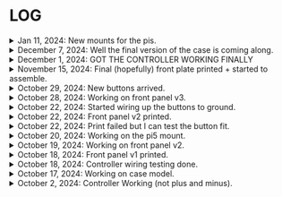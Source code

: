 # LOG

<details>
<summary>Jan 11, 2024: New mounts for the pis.</summary><br>
    <img style="width: 400px;" src="photos/new mounts for the pis/Screenshot 2025-01-11 153548.png">
</details>

<details>
<summary>December 7, 2024: Well the final version of the case is coming along.</summary><br>
    <img style="width: 400px;" src="photos/Well the final version of the case is coming along/Screenshot 2024-12-07 135748.png">
    <img style="width: 400px;" src="photos/Well the final version of the case is coming along/Screenshot 2024-12-07 135720.png">
    <img style="width: 400px;" src="photos/Well the final version of the case is coming along/Screenshot 2024-12-07 135820.png">
</details>

<details>
<summary>December 1, 2024: GOT THE CONTROLLER WORKING FINALLY</summary><br>
    Sorry no pictures for this one but I finally got the controller working. :)
</details>

<details>
<summary>November 15, 2024: Final (hopefully) front plate printed + started to assemble.</summary><br>
    <img style="width: 400px;" src="photos/final (hopefully) front plate printed + started to assemble/IMG_0732.JPG">
    <img style="width: 400px;" src="photos/final (hopefully) front plate printed + started to assemble/IMG_0731.JPG">
</details>

<details>
<summary>October 29, 2024: New buttons arrived.</summary><br>
    <img style="width: 400px;" src="photos/new buttons arrived/Photo Oct 29 2024, 5 44 11 PM.jpg">
    <img style="width: 400px;" src="photos/new buttons arrived/Photo Oct 29 2024, 5 44 30 PM.jpg">
</details>

<details>
<summary>October 28, 2024: Working on front panel v3.</summary><br>
    <img style="width: 400px;" src="photos/working on front panel v3/Screenshot 2024-10-28 202453.png">
</details>

<details>
<summary>October 22, 2024: Started wiring up the buttons to ground.</summary><br>
    <img style="width: 400px;" src="photos/started wiring up the buttons to ground/Photo Oct 24 2024, 10 38 33 PM.jpg">
</details>

<details>
<summary>October 22, 2024: Front panel v2 printed.</summary><br>
    <img style="width: 400px;" src="photos/front panel v2 printed/Photo Oct 23 2024, 7 24 56 PM.jpg">
    <img style="width: 400px;" src="photos/front panel v2 printed/Photo Oct 23 2024, 7 25 18 PM.jpg">
</details>

<details>
<summary>October 22, 2024: Print failed but I can test the button fit.</summary><br>
    <img style="width: 400px;" src="photos/print failed but i can test the button fit/Photo Oct 22 2024, 4 43 24 PM.jpg">
</details>

<details>
<summary>October 20, 2024: Working on the pi5 mount.</summary><br>
    <img style="width: 400px;" src="photos/working%20on%20the%20pi5%20mount/Screenshot%202024-10-20%20201950.png">
</details>

<details>
<summary>October 19, 2024: Working on front panel v2.</summary><br>
    <img style="width: 400px;" src="photos/working%20on%20front%20panel%20v2/Screenshot%202024-10-19%20170313.png">
    <img style="width: 400px;" src="photos/working%20on%20front%20panel%20v2/Screenshot%202024-10-19%20170348.png">
</details>

<details>
<summary>October 18, 2024: Front panel v1 printed.</summary><br>
    <img style="width: 400px;" src="photos/front%20panel%20v1%20printed/Photo%20Oct%2018%202024,%202%2028%2055%20PM.jpg">
    <img style="width: 400px;" src="photos/front%20panel%20v1%20printed/Photo%20Oct%2018%202024,%202%2028%2043%20PM.jpg">
    <img style="width: 400px;" src="photos/front%20panel%20v1%20printed/Photo%20Oct%2018%202024,%207%2025%2051%20PM.jpg">
</details>

<details>
<summary>October 18, 2024: Controller wiring testing done.</summary><br>
    <img style="width: 400px;" src="photos/controller%20wiring%20testing%20done/Photo%20Oct%2018%202024,%204%2028%2053%20PM.jpg">
</details>

<details>
<summary>October 17, 2024: Working on case model.</summary><br>
    <img style="width: 400px;" src="photos/working%20on%20case/Screenshot%202024-10-17%20130836.png">
</details>

<details>
<summary>October 2, 2024: Controller Working (not plus and minus).</summary><br>
    <img style="width: 400px;" src="photos/controller%20working%20%28not%20plus%20and%20munis%29%20raspberry%20pi%205%20got%20game%20running%20on%20it%20%28not%20working%20with%20controller%20yet%29/Photo%20Oct%2002%202024%2C%209%2037%2051%20PM.jpg">
    <img style="width: 400px;" src="photos/controller%20working%20%28not%20plus%20and%20munis%29%20raspberry%20pi%205%20got%20game%20running%20on%20it%20%28not%20working%20with%20controller%20yet%29/Photo%20Oct%2002%202024%2C%209%2037%2056%20PM.jpg">
    <img style="width: 400px;" src="photos/controller%20working%20%28not%20plus%20and%20munis%29%20raspberry%20pi%205%20got%20game%20running%20on%20it%20%28not%20working%20with%20controller%20yet%29/Photo%20Oct%2002%202024%2C%209%2038%2001%20PM.jpg">
    <img style="width: 400px;" src="photos/controller%20working%20%28not%20plus%20and%20munis%29%20raspberry%20pi%205%20got%20game%20running%20on%20it%20%28not%20working%20with%20controller%20yet%29/Photo%20Oct%2002%202024%2C%209%2038%2009%20PM.jpg">
    <img style="width: 400px;" src="photos/controller%20working%20%28not%20plus%20and%20munis%29%20raspberry%20pi%205%20got%20game%20running%20on%20it%20%28not%20working%20with%20controller%20yet%29/Photo%20Oct%2002%202024%2C%209%2041%2013%20PM.jpg">
</details>